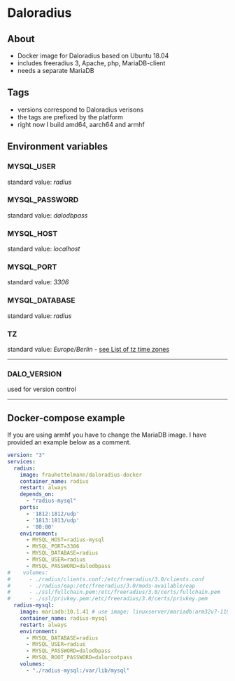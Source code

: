 # Daloradius
## About

* Docker image for Daloradius based on Ubuntu 18.04
* includes freeradius 3, Apache, php, MariaDB-client
* needs a separate MariaDB

## Tags

* versions correspond to Daloradius verisons
* the tags are prefixed by the platform
* right now I build amd64, aarch64 and armhf

## Environment variables

### MYSQL_USER
standard value: *radius*
### MYSQL_PASSWORD
standard value: *dalodbpass*
### MYSQL_HOST
standard value: *localhost*
### MYSQL_PORT
standard value: *3306*
### MYSQL_DATABASE
standard value: *radius*
### TZ
standard value: *Europe/Berlin* - [see List of tz time zones](https://en.wikipedia.org/wiki/List_of_tz_database_time_zones)

---
### DALO_VERSION
used for version control

---
## Docker-compose example

If you are using armhf you have to change the MariaDB image. I have provided an example below as a comment.

```yaml
version: "3"
services:
  radius:
    image: frauhottelmann/daloradius-docker
    container_name: radius
    restart: always
    depends_on:
      - "radius-mysql" 
    ports:
      - '1812:1812/udp'
      - '1813:1813/udp'
      - '80:80'
    environment:
      - MYSQL_HOST=radius-mysql
      - MYSQL_PORT=3306
      - MYSQL_DATABASE=radius
      - MYSQL_USER=radius
      - MYSQL_PASSWORD=dalodbpass
#    volumes:
#      - ./radius/clients.conf:/etc/freeradius/3.0/clients.conf
#      - ./radius/eap:/etc/freeradius/3.0/mods-available/eap
#      - ./ssl/fullchain.pem:/etc/freeradius/3.0/certs/fullchain.pem
#      - ./ssl/privkey.pem:/etc/freeradius/3.0/certs/privkey.pem
  radius-mysql:
    image: mariadb:10.1.41 # use image: linuxserver/mariadb:arm32v7-110.3.18mariabionic-ls37 for RaspberryPi
    container_name: radius-mysql
    restart: always
    environment:
      - MYSQL_DATABASE=radius
      - MYSQL_USER=radius
      - MYSQL_PASSWORD=dalodbpass
      - MYSQL_ROOT_PASSWORD=dalorootpass
    volumes:
      - "./radius-mysql:/var/lib/mysql"
```
